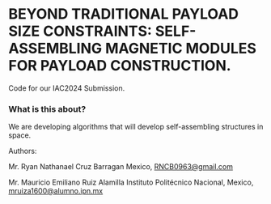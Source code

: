# BEYOND TRADITIONAL PAYLOAD SIZE CONSTRAINTS: SELF-ASSEMBLING MAGNETIC MODULES FOR PAYLOAD CONSTRUCTION.

Code for our IAC2024 Submission.

### What is this about?

We are developing algorithms that will develop self-assembling structures in space.


Authors:

Mr. Ryan Nathanael Cruz Barragan
Mexico, RNCB0963@gmail.com


Mr. Mauricio Emiliano Ruiz Alamilla
Instituto Politécnico Nacional, Mexico, mruiza1600@alumno.ipn.mx